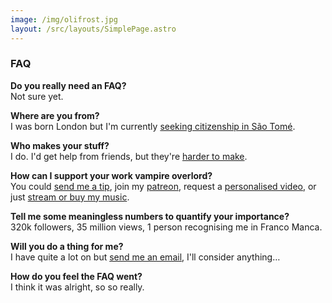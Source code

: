 ```yaml
---
image: /img/olifrost.jpg
layout: /src/layouts/SimplePage.astro
---
```

### FAQ

**Do you really need an FAQ?**  
Not sure yet.

**Where are you from?**  
I was born London but I'm currently [seeking citizenship in São Tomé](/blog/sao-tome-citizen/).

**Who makes your stuff?**  
I do. I'd get help from friends, but they're [harder to make](/blog/refer-a-friend/).

**How can I support your work vampire overlord?**  
You could [send me a tip](https://ko-fi.com/olifrost), join my [patreon](https://www.patreon.com/OliFrost/membership), request a [personalised video](https://ko-fi.com/olifrost/commissions), or just [stream or buy my music](https://olifro.st/links).

**Tell me some meaningless numbers to quantify your importance?**  
320k followers, 35 million views, 1 person recognising me in Franco Manca.

**Will you do a thing for me?**  
I have quite a lot on but [send me an email](mailto:mail@olifro.st), I'll consider anything…

**How do you feel the FAQ went?**  
I think it was alright, so so really.